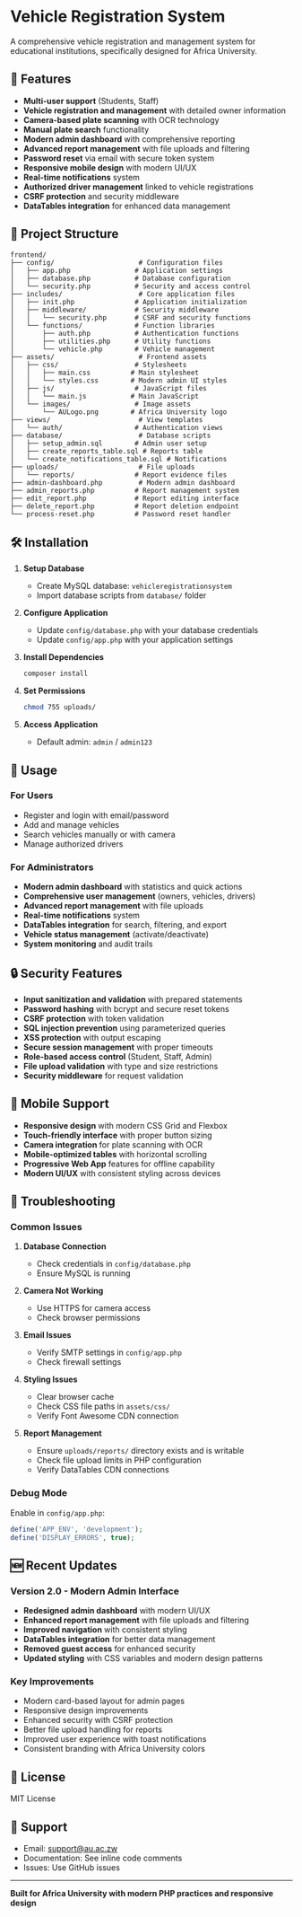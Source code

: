 # Vehicle Registration System

A comprehensive vehicle registration and management system for educational institutions, specifically designed for Africa University.

## 🚀 Features

- **Multi-user support** (Students, Staff)
- **Vehicle registration and management** with detailed owner information
- **Camera-based plate scanning** with OCR technology
- **Manual plate search** functionality
- **Modern admin dashboard** with comprehensive reporting
- **Advanced report management** with file uploads and filtering
- **Password reset** via email with secure token system
- **Responsive mobile design** with modern UI/UX
- **Real-time notifications** system
- **Authorized driver management** linked to vehicle registrations
- **CSRF protection** and security middleware
- **DataTables integration** for enhanced data management

## 📁 Project Structure

```
frontend/
├── config/                     # Configuration files
│   ├── app.php                # Application settings
│   ├── database.php           # Database configuration
│   └── security.php           # Security and access control
├── includes/                   # Core application files
│   ├── init.php               # Application initialization
│   ├── middleware/            # Security middleware
│   │   └── security.php       # CSRF and security functions
│   └── functions/             # Function libraries
│       ├── auth.php           # Authentication functions
│       ├── utilities.php      # Utility functions
│       └── vehicle.php        # Vehicle management
├── assets/                     # Frontend assets
│   ├── css/                   # Stylesheets
│   │   ├── main.css          # Main stylesheet
│   │   └── styles.css        # Modern admin UI styles
│   ├── js/                    # JavaScript files
│   │   └── main.js           # Main JavaScript
│   └── images/                # Image assets
│       └── AULogo.png        # Africa University logo
├── views/                      # View templates
│   └── auth/                  # Authentication views
├── database/                   # Database scripts
│   ├── setup_admin.sql        # Admin user setup
│   ├── create_reports_table.sql # Reports table
│   └── create_notifications_table.sql # Notifications
├── uploads/                    # File uploads
│   └── reports/               # Report evidence files
├── admin-dashboard.php         # Modern admin dashboard
├── admin_reports.php          # Report management system
├── edit_report.php            # Report editing interface
├── delete_report.php          # Report deletion endpoint
└── process-reset.php          # Password reset handler
```

## 🛠️ Installation

1. **Setup Database**
   - Create MySQL database: `vehicleregistrationsystem`
   - Import database scripts from `database/` folder

2. **Configure Application**
   - Update `config/database.php` with your database credentials
   - Update `config/app.php` with your application settings

3. **Install Dependencies**
   ```bash
   composer install
   ```

4. **Set Permissions**
   ```bash
   chmod 755 uploads/
   ```

5. **Access Application**
   - Default admin: `admin` / `admin123`

## 🔧 Usage

### For Users
- Register and login with email/password
- Add and manage vehicles
- Search vehicles manually or with camera
- Manage authorized drivers

### For Administrators
- **Modern admin dashboard** with statistics and quick actions
- **Comprehensive user management** (owners, vehicles, drivers)
- **Advanced report management** with file uploads
- **Real-time notifications** system
- **DataTables integration** for search, filtering, and export
- **Vehicle status management** (activate/deactivate)
- **System monitoring** and audit trails

## 🔒 Security Features

- **Input sanitization and validation** with prepared statements
- **Password hashing** with bcrypt and secure reset tokens
- **CSRF protection** with token validation
- **SQL injection prevention** using parameterized queries
- **XSS protection** with output escaping
- **Secure session management** with proper timeouts
- **Role-based access control** (Student, Staff, Admin)
- **File upload validation** with type and size restrictions
- **Security middleware** for request validation

## 📱 Mobile Support

- **Responsive design** with modern CSS Grid and Flexbox
- **Touch-friendly interface** with proper button sizing
- **Camera integration** for plate scanning with OCR
- **Mobile-optimized tables** with horizontal scrolling
- **Progressive Web App** features for offline capability
- **Modern UI/UX** with consistent styling across devices

## 🐛 Troubleshooting

### Common Issues

1. **Database Connection**
   - Check credentials in `config/database.php`
   - Ensure MySQL is running

2. **Camera Not Working**
   - Use HTTPS for camera access
   - Check browser permissions

3. **Email Issues**
   - Verify SMTP settings in `config/app.php`
   - Check firewall settings

4. **Styling Issues**
   - Clear browser cache
   - Check CSS file paths in `assets/css/`
   - Verify Font Awesome CDN connection

5. **Report Management**
   - Ensure `uploads/reports/` directory exists and is writable
   - Check file upload limits in PHP configuration
   - Verify DataTables CDN connections

### Debug Mode

Enable in `config/app.php`:
```php
define('APP_ENV', 'development');
define('DISPLAY_ERRORS', true);
```

## 🆕 Recent Updates

### Version 2.0 - Modern Admin Interface
- **Redesigned admin dashboard** with modern UI/UX
- **Enhanced report management** with file uploads and filtering
- **Improved navigation** with consistent styling
- **DataTables integration** for better data management
- **Removed guest access** for enhanced security
- **Updated styling** with CSS variables and modern design patterns

### Key Improvements
- Modern card-based layout for admin pages
- Responsive design improvements
- Enhanced security with CSRF protection
- Better file upload handling for reports
- Improved user experience with toast notifications
- Consistent branding with Africa University colors

## 📄 License

MIT License

## 🤝 Support

- Email: support@au.ac.zw
- Documentation: See inline code comments
- Issues: Use GitHub issues

---

**Built for Africa University with modern PHP practices and responsive design** 
